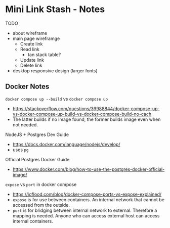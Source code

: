 # Mini Link Stash - Notes

TODO

- about wireframe
- main page wireframge
  - Create link
  - Read link
    - tan stack table?
  - Update link
  - Delete link
- desktop responsive design (larger fonts)

## Docker Notes

`docker compose up --build` vs `docker compose up`

- <https://stackoverflow.com/questions/39988844/docker-compose-up-vs-docker-compose-up-build-vs-docker-compose-build-no-cach>
- The latter builds if no image found, the former builds image even when not needed.

NodeJS + Postgres Dev Guide

- <https://docs.docker.com/language/nodejs/develop/>
- uses `pg`

Official Postgres Docker Guide

- <https://www.docker.com/blog/how-to-use-the-postgres-docker-official-image/>

`expose` vs `port` in docker compose

- <https://ioflood.com/blog/docker-compose-ports-vs-expose-explained/>
- `expose` is for use between containers. An internal network that cannot be accessed from the outside.
- `port` is for bridging between internal network to external. Therefore a mapping is needed. Anyone who can access external host can access internal containers.
